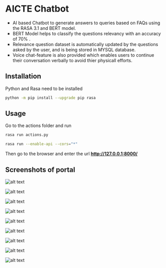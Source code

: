 # AICTE Chatbot

 <ul style="list-style-type:square;">
  <li>AI based Chatbot to generate answers to queries based on FAQs
using the RASA 3.1 and BERT model.</li>
  <li>BERT Model helps to classify the questions relevancy with an
accuracy of 70% .</li>
  <li>Relevance question dataset is automatically updated by the questions
asked by the user, and is being stored in MYSQL database.</li>
  <li>Voice chat-feature is also provided which enables users to continue their conversation verbally to avoid thier physicall efforts.</li>
</ul> 

## Installation

Python and Rasa need to be installed

```bash
python -m pip install --upgrade pip rasa
```

## Usage

Go to the actions folder and run

```bash
rasa run actions.py
```
```bash
rasa run --enable-api --cors="*"
```

Then go to the browser and enter the url **http://127.0.0.1:8000/**


## Screenshots of portal

![alt text](https://i.ibb.co/vLWwVWh/Screenshot-447.png)

![alt text](https://i.ibb.co/jMTGBb0/Screenshot-448.png)

![alt text](https://i.ibb.co/N2wTMVq/Screenshot-449.png)

![alt text](https://i.ibb.co/n0rG2Mt/Screenshot-451.png)

![alt text](https://i.ibb.co/zrRh1Jg/Screenshot-450.png)

![alt text](https://i.ibb.co/Hp5HPWW/Screenshot-452.png)

![alt text](https://i.ibb.co/gTm8pX1/Screenshot-453.png)

![alt text](https://i.ibb.co/gmhPbjg/Screenshot-454.png)

![alt text](https://i.ibb.co/DpkD8qZ/Screenshot-455.png)



